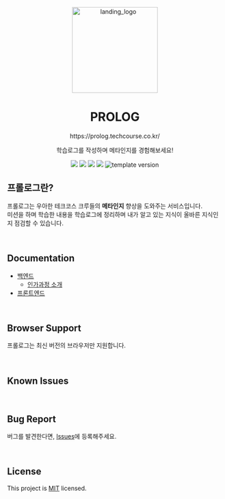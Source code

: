 <div align="middle">

  <br>
  <br>
  <p><img width="200" alt="landing_logo" src="https://user-images.githubusercontent.com/41886825/193648995-e2d934ae-d760-4853-af4c-0441d5ff6bd1.png" />
  
  <h1>PROLOG</h1>  
  <p >https://prolog.techcourse.co.kr/</p>
  <p >학습로그를 작성하며 메타인지를 경험해보세요!</p>
  <img src="
https://img.shields.io/github/contributors/woowacourse/prolog"/>
  <img src="
https://img.shields.io/github/forks/woowacourse/prolog"/>
  <img src="https://img.shields.io/github/stars/woowacourse/prolog"/>
  <img src="https://img.shields.io/github/license/woowacourse/prolog"/>
  <img src="https://img.shields.io/github/issues/woowacourse/prolog" alt="template version"/>
</div>

## 프롤로그란?

프롤로그는 우아한 테크코스 크루들의 **메타인지** 향상을 도와주는 서비스입니다.<br/>
미션을 하며 학습한 내용을 학습로그에 정리하며 내가 알고 있는 지식이 올바른 지식인지 점검할 수 있습니다.

<br/>

## Documentation

- [백엔드](https://github.com/woowacourse/prolog/tree/main/docs/backend)
  - [인가과정 소개](./docs/backend/인가과정.md)
- [프론트엔드](https://github.com/woowacourse/prolog/tree/main/docs/frontend)

<br/>

## Browser Support

프롤로그는 최신 버전의 브라우저만 지원합니다.

<br/>

## Known Issues

<br/>

## Bug Report

버그를 발견한다면, [Issues](https://github.com/woowacourse/prolog/issues)에 등록해주세요.

<br/>

## License

This project is [MIT](https://github.com/woowacourse/prolog/blob/main/LICENSE) licensed.
